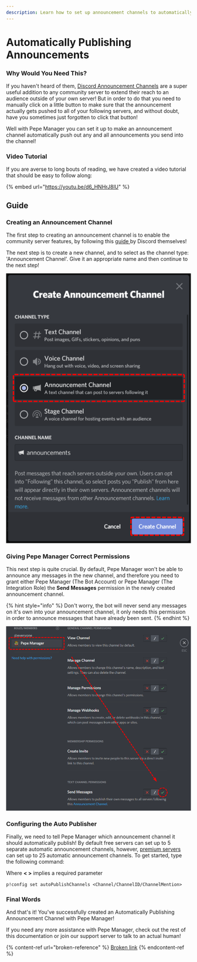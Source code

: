 ```yaml
---
description: Learn how to set up announcement channels to automatically publish themselves!
---
```


# Automatically Publishing Announcements

### Why Would You Need This?

If you haven't heard of them, [Discord Announcement Channels](https://support.discord.com/hc/en-us/articles/360032008192-Announcement-Channels-) are a super useful addition to any community server to extend their reach to an audience outside of your own server! But in order to do that you need to manually click on a little button to make sure that the announcement actually gets pushed to all of your following servers, and without doubt, have you sometimes just forgotten to click that button!

Well with Pepe Manager you can set it up to make an announcement channel automatically push out any and all announcements you send into the channel!&#x20;

### Video Tutorial

If you are averse to long bouts of reading, we have created a video tutorial that should be easy to follow along:

{% embed url="https://youtu.be/d6_HNHrJ8lU" %}

## Guide

### Creating an Announcement Channel

The first step to creating an announcement channel is to enable the community server features, by following this [guide ](https://support.discord.com/hc/en-us/articles/360047132851-Enabling-Your-Community-Server)by Discord themselves!

The next step is to create a new channel, and to select as the channel type: 'Announcement Channel'. Give it an appropriate name and then continue to the next step!

![](../.gitbook/assets/kzgyljb.png)

### Giving Pepe Manager Correct Permissions

This next step is quite crucial. By default, Pepe Manager won't be able to announce any messages in the new channel, and therefore you need to grant either Pepe Manager (The Bot Account) or Pepe Manager (The Integration Role) the **Send Messages** permission in the newly created announcement channel.

{% hint style="info" %}
Don't worry, the bot will never send any messages on it's own into your announcement channel, it only needs this permission in order to announce messages that have already been sent.
{% endhint %}

![](../.gitbook/assets/ligkvrd.png)

### Configuring the Auto Publisher

Finally, we need to tell Pepe Manager which announcement channel it should automatically publish! By default free servers can set up to 5 separate automatic announcement channels, however, [premium servers](../information/patreon-perks.md) can set up to 25 automatic announcement channels. To get started, type the following command:

Where **< >** implies a required parameter

```
p!config set autoPublishChannels <Channel/ChannelID/ChannelMention>
```

### Final Words

And that's it! You've successfully created an Automatically Publishing Announcement Channel with Pepe Manager!

If you need any more assistance with Pepe Manager, check out the rest of this documentation or join our support server to talk to an actual human!

{% content-ref url="broken-reference" %}
[Broken link](broken-reference)
{% endcontent-ref %}
